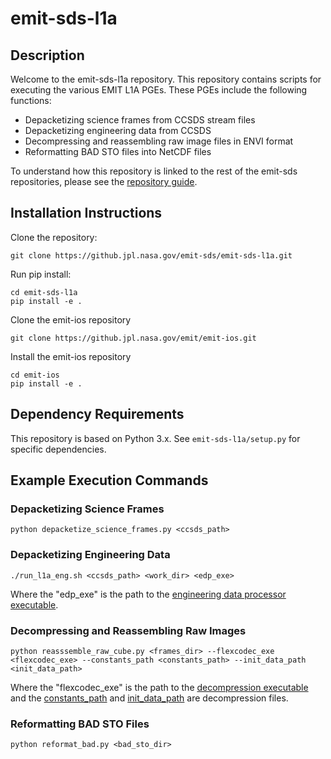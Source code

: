 # emit-sds-l1a


## Description

Welcome to the emit-sds-l1a repository.  This repository contains scripts for executing the various EMIT L1A PGEs.  These PGEs include the following functions:
* Depacketizing science frames from CCSDS stream files
* Depacketizing engineering data from CCSDS
* Decompressing and reassembling raw image files in ENVI format
* Reformatting BAD STO files into NetCDF files

To understand how this repository is linked to the rest of the emit-sds repositories, please see the [repository guide](https://github.com/emit-sds/emit-main/wiki/Repository-Guide).

## Installation Instructions

Clone the repository:
```
git clone https://github.jpl.nasa.gov/emit-sds/emit-sds-l1a.git
```
Run pip install:
```
cd emit-sds-l1a
pip install -e .
```
Clone the emit-ios repository
```
git clone https://github.jpl.nasa.gov/emit/emit-ios.git
```
Install the emit-ios repository
```
cd emit-ios
pip install -e .
```

## Dependency Requirements

This repository is based on Python 3.x.  See `emit-sds-l1a/setup.py` for specific dependencies.

## Example Execution Commands

### Depacketizing Science Frames

```
python depacketize_science_frames.py <ccsds_path>
```

### Depacketizing Engineering Data

```
./run_l1a_eng.sh <ccsds_path> <work_dir> <edp_exe>
```
Where the "edp_exe" is the path to the [engineering data processor executable](https://github.jpl.nasa.gov/emit/emit-ios/blob/master/emit/bin/emit_l1_edp.py).

### Decompressing and Reassembling Raw Images

```
python reasssemble_raw_cube.py <frames_dir> --flexcodec_exe <flexcodec_exe> --constants_path <constants_path> --init_data_path <init_data_path>
```
Where the "flexcodec_exe" is the path to the [decompression executable](https://github.jpl.nasa.gov/flex-data-compression/EMIT_FLEX_codec) 
and the [constants_path](https://github.jpl.nasa.gov/emit-sds/emit-sds-l1a/blob/main/decompression/constants.txt) and 
[init_data_path](https://github.jpl.nasa.gov/emit-sds/emit-sds-l1a/blob/main/decompression/FPGA_Data_Initialization_File_CREATE_COMPRESSION_INIT_DATA_328_e0.bin) 
are decompression files. 

### Reformatting BAD STO Files

```
python reformat_bad.py <bad_sto_dir>
```